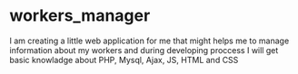 # workers_manager

I am creating a little web application for me that might helps me to manage information about my workers and during developing proccess I will get basic knowladge about PHP, Mysql, Ajax, JS, HTML and CSS
